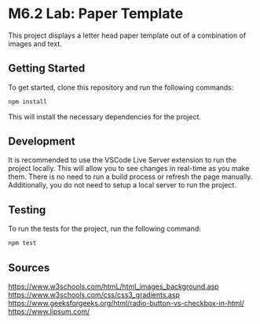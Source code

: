 # M6.2 Lab: Paper Template

This project displays a letter head paper template out of a 
combination of images and text.

## Getting Started

To get started, clone this repository and run the following commands:

```bash
npm install
```
This will install the necessary dependencies for the project.

## Development

It is recommended to use the VSCode Live Server extension to run the project
locally. This will allow you to see changes in real-time as you make them. There
is no need to run a build process or refresh the page manually. Additionally,
you do not need to setup a local server to run the project.

## Testing

To run the tests for the project, run the following command:

```bash
npm test
```

## Sources

https://www.w3schools.com/htmL/html_images_background.asp
https://www.w3schools.com/css/css3_gradients.asp
https://www.geeksforgeeks.org/html/radio-button-vs-checkbox-in-html/
https://www.lipsum.com/